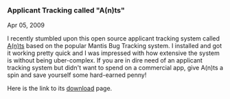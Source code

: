 ### Applicant Tracking called "A(n)ts"

Apr 05, 2009

I recently stumbled upon this open source applicant tracking system called <a href="http://www.applicant-tracking-system.org/" target="_blank">A(n)ts</a> based on the popular Mantis Bug Tracking system. I installed and got it working pretty quick and I was impressed with how extensive the system is without being uber-complex. If you are in dire need of an applicant tracking system but didn't want to spend on a commercial app, give A(n)ts a spin and save yourself some hard-earned penny!

Here is the link to its <a href="http://www.applicant-tracking-system.org/Applicant_tracking_system_download.html" target="_blank">download</a> page.